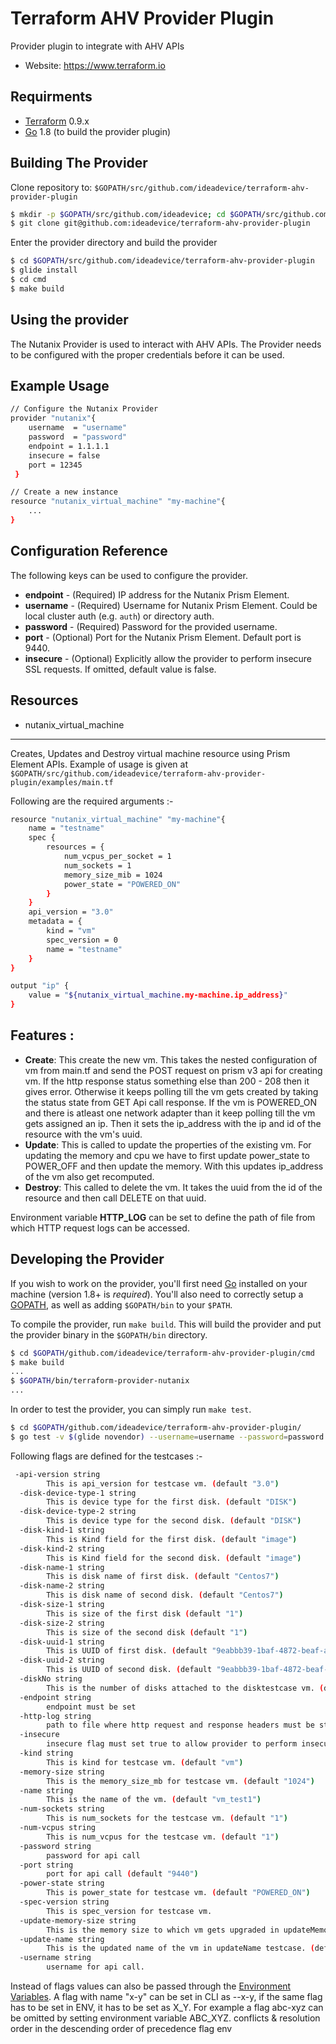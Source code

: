 # Terraform AHV Provider Plugin
Provider plugin to integrate with AHV APIs

- Website: https://www.terraform.io

Requirments
------------

-   [Terraform](https://www.terraform.io/downloads.html) 0.9.x
-   [Go](https://golang.org/doc/install) 1.8 (to build the provider plugin)

Building The Provider
---------------------

Clone repository to: `$GOPATH/src/github.com/ideadevice/terraform-ahv-provider-plugin`

```sh
$ mkdir -p $GOPATH/src/github.com/ideadevice; cd $GOPATH/src/github.com/ideadevice
$ git clone git@github.com:ideadevice/terraform-ahv-provider-plugin
```
Enter the provider directory and build the provider

```sh
$ cd $GOPATH/src/github.com/ideadevice/terraform-ahv-provider-plugin
$ glide install
$ cd cmd
$ make build
```
Using the  provider
-------------------

The Nutanix Provider is used to interact with AHV APIs. The Provider needs to be configured with the proper credentials before it can be used.

## Example Usage

```sh
// Configure the Nutanix Provider
provider "nutanix"{
    username  = "username"
    password  = "password"
    endpoint = 1.1.1.1
    insecure = false
    port = 12345
 }

// Create a new instance
resource "nutanix_virtual_machine" "my-machine"{
    ...
}
```
## Configuration Reference
The following keys can be used to configure the provider.

- **endpoint** - (Required) IP address for the Nutanix Prism Element.
- **username** - (Required) Username for Nutanix Prism Element. Could be local cluster auth (e.g. `auth`) or directory auth.
- **password** - (Required) Password for the provided username.
- **port**     - (Optional) Port for the Nutanix Prism Element. Default port is 9440.
- **insecure** - (Optional) Explicitly allow the provider to perform insecure SSL requests. If omitted, default value is false.

Resources
---------

- nutanix_virtual_machine
-------------------------

Creates, Updates and Destroy virtual machine resource using Prism Element APIs. Example of usage is given at  `$GOPATH/src/github.com/ideadevice/terraform-ahv-provider-plugin/examples/main.tf`

Following are the required arguments :-

```sh
resource "nutanix_virtual_machine" "my-machine"{
    name = "testname"
    spec {
        resources = {
            num_vcpus_per_socket = 1
            num_sockets = 1
            memory_size_mib = 1024
            power_state = "POWERED_ON"
        }
    }
    api_version = "3.0"
    metadata = {
        kind = "vm"
        spec_version = 0
        name = "testname"
    }
}

output "ip" {
    value = "${nutanix_virtual_machine.my-machine.ip_address}"
}
```
Features :
----------

- **Create**: This create the new vm. This takes the nested configuration of vm from main.tf and send the POST request on prism v3 api for creating vm. If the http response status something else than 200 - 208 then it gives error.
Otherwise it keeps polling till the vm gets created by taking the status state from GET Api call response.
If the vm is POWERED_ON and there is atleast one network adapter than it keep polling till the vm gets assigned an ip. Then it sets the ip_address with the ip and id of the resource with the vm's uuid.
- **Update**:  This is called to update the properties of the existing vm. For updating the memory and cpu we have to first update power_state to POWER_OFF and then update the memory. With this updates ip_address of the vm also get recomputed.
- **Destroy**: This called to delete the vm. It takes the uuid from the id of the resource and then call DELETE on that uuid.

Environment variable **HTTP_LOG** can be set to define the path of file from which HTTP request logs can be accessed.

Developing the Provider
---------------------------

If you wish to work on the provider, you'll first need [Go](http://www.golang.org) installed on your machine (version 1.8+ is *required*). You'll also need to correctly setup a [GOPATH](http://golang.org/doc/code.html#GOPATH), as well as adding `$GOPATH/bin` to your `$PATH`.

To compile the provider, run `make build`. This will build the provider and put the provider binary in the `$GOPATH/bin` directory.

```sh
$ cd $GOPATH/github.com/ideadevice/terraform-ahv-provider-plugin/cmd
$ make build
...
$ $GOPATH/bin/terraform-provider-nutanix
...
```
In order to test the provider, you can simply run `make test`.

```sh
$ cd $GOPATH/github.com/ideadevice/terraform-ahv-provider-plugin/
$ go test -v $(glide novendor) --username=username --password=password --endpoint=1.1.1.1 --insecure=true
```
Following flags are defined for the testcases :-

```sh
 -api-version string
        This is api_version for testcase vm. (default "3.0")
  -disk-device-type-1 string
        This is device type for the first disk. (default "DISK")
  -disk-device-type-2 string
        This is device type for the second disk. (default "DISK")
  -disk-kind-1 string
        This is Kind field for the first disk. (default "image")
  -disk-kind-2 string
        This is Kind field for the second disk. (default "image")
  -disk-name-1 string
        This is disk name of first disk. (default "Centos7")
  -disk-name-2 string
        This is disk name of second disk. (default "Centos7")
  -disk-size-1 string
        This is size of the first disk (default "1")
  -disk-size-2 string
        This is size of the second disk (default "1")
  -disk-uuid-1 string
        This is UUID of first disk. (default "9eabbb39-1baf-4872-beaf-adedcb612a0b")
  -disk-uuid-2 string
        This is UUID of second disk. (default "9eabbb39-1baf-4872-beaf-adedcb612a0b")
  -diskNo string
        This is the number of disks attached to the disktestcase vm. (default "2")
  -endpoint string
        endpoint must be set
  -http-log string
        path to file where http request and response headers must be stored
  -insecure
        insecure flag must set true to allow provider to perform insecure SSL requests.
  -kind string
        This is kind for testcase vm. (default "vm")
  -memory-size string
        This is the memory_size_mb for testcase vm. (default "1024")
  -name string
        This is the name of the vm. (default "vm_test1")
  -num-sockets string
        This is num_sockets for the testcase vm. (default "1")
  -num-vcpus string
        This is num_vcpus for the testcase vm. (default "1")
  -password string
        password for api call
  -port string
        port for api call (default "9440")
  -power-state string
        This is power_state for testcase vm. (default "POWERED_ON")
  -spec-version string
        This is spec_version for testcase vm.
  -update-memory-size string
        This is the memory size to which vm gets upgraded in updateMemory testcase. (default "2048")
  -update-name string
        This is the updated name of the vm in updateName testcase. (default "vm_test2")
  -username string
        username for api call.
```

Instead of flags values can also be passed through the [Environment Variables](https://en.wikipedia.org/wiki/Environment_variable). A flag with name "x-y" can be set in CLI as <binary> --x-y, if the same flag has to be set in ENV, it has to be set as X_Y.
For example a flag abc-xyz can be omitted by setting environment variable ABC_XYZ.
conflicts & resolution order in the descending order of precedence
    flag
    env
